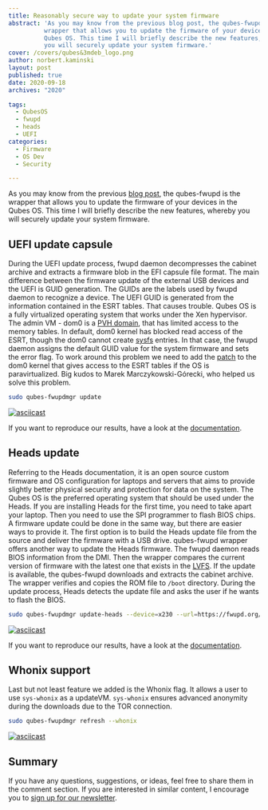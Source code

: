 ```yaml
---
title: Reasonably secure way to update your system firmware
abstract: 'As you may know from the previous blog post, the qubes-fwupd is the
          wrapper that allows you to update the firmware of your devices in the
          Qubes OS. This time I will briefly describe the new features, whereby
          you will securely update your system firmware.'
cover: /covers/qubes&3mdeb_logo.png
author: norbert.kaminski
layout: post
published: true
date: 2020-09-18
archives: "2020"

tags:
  - QubesOS
  - fwupd
  - heads
  - UEFI
categories:
  - Firmware
  - OS Dev
  - Security

---
```


As you may know from the previous
[blog post](https://blog.3mdeb.com/2020/2020-07-14-qubesos-fwupd-core/), the
qubes-fwupd is the wrapper that allows you to update the firmware of your
devices in the Qubes OS. This time I will briefly describe the new features,
whereby you will securely update your system firmware.

## UEFI update capsule

During the UEFI update process, fwupd daemon decompresses the cabinet archive
and extracts a firmware blob in the EFI capsule file format. The main difference
between the firmware update of the external USB devices and the UEFI is GUID
generation. The GUIDs are the labels used by fwupd daemon to recognize a device.
The UEFI GUID is generated from the information contained in the ESRT tables.
That causes trouble. Qubes OS is a fully virtualized operating system that works
under the Xen hypervisor. The admin VM - dom0 is a
[PVH domain](https://wiki.xen.org/wiki/Xen_Project_Software_Overview#PVH), that
has limited access to the memory tables. In default, dom0 kernel has blocked
read access of the ESRT, though the dom0 cannot create
[sysfs](https://en.wikipedia.org/wiki/Sysfs) entries. In that case, the fwupd
daemon assigns the default GUID value for the system firmware and sets the error
flag. To work around this problem we need to add the
[patch](https://github.com/3mdeb/qubes-fwupd/blob/master/misc/0017-esrt-Add-paravirtualization-support.patch)
to the dom0 kernel that gives access to the ESRT tables if the OS is
paravirtualized. Big kudos to Marek Marczykowski-Górecki, who helped us solve
this problem.

```bash
sudo qubes-fwupdmgr update
```

[![asciicast](https://asciinema.org/a/XH8SKNt4vEez6iIXEIhSxdZxC.svg)](https://asciinema.org/a/XH8SKNt4vEez6iIXEIhSxdZxC)

If you want to reproduce our results, have a look at the
[documentation](https://github.com/3mdeb/qubes-fwupd/blob/master/doc/uefi_capsule_update.md).

## Heads update

Referring to the Heads documentation, it is an open source custom firmware and
OS configuration for laptops and servers that aims to provide slightly better
physical security and protection for data on the system. The Qubes OS is the
preferred operating system that should be used under the Heads. If you are
installing Heads for the first time, you need to take apart your laptop. Then
you need to use the SPI programmer to flash BIOS chips. A firmware update could
be done in the same way, but there are easier ways to provide it. The first
option is to build the Heads update file from the source and deliver the
firmware with a USB drive. qubes-fwupd wrapper offers another way to update the
Heads firmware. The fwupd daemon reads BIOS information from the DMI. Then the
wrapper compares the current version of firmware with the latest one that exists
in the [LVFS](https://fwupd.org/). If the update is available, the qubes-fwupd
downloads and extracts the cabinet archive. The wrapper verifies and copies the
ROM file to `/boot` directory. During the update process, Heads detects the
update file and asks the user if he wants to flash the BIOS.

```bash
sudo qubes-fwupdmgr update-heads --device=x230 --url=https://fwupd.org/downloads/firmware-3c81bfdc9db5c8a42c09d38091944bc1a05b27b0.xml.gz
```

[![asciicast](https://asciinema.org/a/RVXLOe2CkHtkYqjJumsy0Hw5d.svg)](https://asciinema.org/a/RVXLOe2CkHtkYqjJumsy0Hw5d)

If you want to reproduce our results, have a look at the
[documentation](https://github.com/3mdeb/qubes-fwupd/blob/master/doc/heads_udpate.md).

## Whonix support

Last but not least feature we added is the Whonix flag. It allows a user to use
`sys-whonix` as a updateVM. `sys-whonix` ensures advanced anonymity during the
downloads due to the TOR connection.

```bash
sudo qubes-fwupdmgr refresh --whonix
```

[![asciicast](https://asciinema.org/a/5zJhIZeATwx9OYVOELoK69ZMo.svg)](https://asciinema.org/a/5zJhIZeATwx9OYVOELoK69ZMo)

## Summary

If you have any questions, suggestions, or ideas, feel free to share them in the
comment section. If you are interested in similar content, I encourage you to
[sign up for our newsletter](http://eepurl.com/doF8GX).
